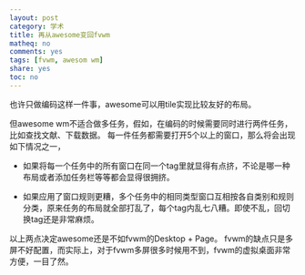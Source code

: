 ```yaml
---
layout: post
category: 学术
title: 再从awesome变回fvwm
matheq: no
comments: yes
tags: [fvwm, awesom wm]
share: yes
toc: no
---
```

也许只做编码这样一件事，awesome可以用tile实现比较友好的布局。

但awesome wm不适合做多任务，假如，在编码的时候需要同时进行两件任务，比如查找文献、下载数据。
每一件任务都需要打开5个以上的窗口，那么将会出现如下情况之一，

- 如果将每一个任务中的所有窗口在同一个tag里就显得有点挤，不论是哪一种布局或者添加任务栏等等都会显得很拥挤。

- 如果应用了窗口规则更糟，多个任务中的相同类型窗口互相按各自类别和规则分类，原来任务的布局就全部打乱了，每个tag内乱七八糟。即使不乱，回切换tag还是非常麻烦。

以上两点决定awesome还是不如fvwm的Desktop + Page。
fvwm的缺点只是多屏不好配置，而实际上，对于fvwm多屏很多时候用不到，fvwm的虚拟桌面非常方便，一目了然。
